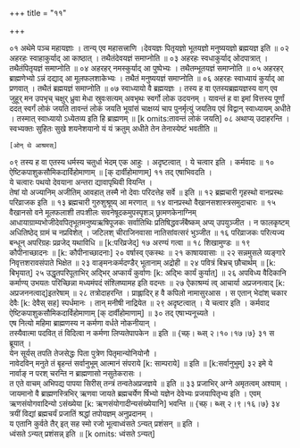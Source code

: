 +++
title = "११"

+++

०१  अथेमे पञ्च महायज्ञाः । तान्य् एव महासत्त्राणि ।देवयज्ञः पितृयज्ञो भूतयज्ञो मनुष्ययज्ञो ब्रह्मयज्ञ इति ॥
०२  अहरहः स्वाहाकुर्याद् आ काष्ठात् । तथैतंदेवयज्ञं समाप्नोति ॥
०३  अहरहः स्वधाकुर्याद् ओदपात्रात् । तथैतंपितृयज्ञं समाप्नोति ॥
०४  अहरहर् नमस्कुर्याद् आ पुष्पेभ्यः । तथैतम्भूतयज्ञं समाप्नोति ॥
०५  अहरहर् ब्राह्मणेभ्यो ऽन्नं दद्याद् आ मूलफलशाकेभ्यः । तथैतं मनुष्ययज्ञं समाप्नोति ॥
०६  अहरहः स्वाध्यायं कुर्याद् आ प्रणवात् । तथैतं ब्रह्मयज्ञं समाप्नोति ॥
०७  स्वाध्यायो वै ब्रह्मयज्ञः । तस्य ह वा एतस्यब्रह्मयज्ञस्य वाग् एव जुहूर् मन उपभृच् चक्षुर् ध्रुवा मेधा स्रुवःसत्यम् अवभृथः स्वर्गो लोक उदयनम् । यावन्तं ह वा इमां वित्तस्य पूर्णां ददत् स्वर्गं लोकं जयति तावन्तं लोकं जयति भूयांसं चाक्षय्यं चाप पुनर्मृत्युं जयतिय एवं विद्वान् स्वाध्यायम् अधीते । तस्मात् स्वाध्यायो ऽध्येतव्य इति हि ब्राह्मणम् ॥ [k omits:तावन्तं लोकं जयति]
०८  अथाप्य् उदाहरन्ति । स्वभ्यक्तः सुहितः सुखे शयनेशयानो यं यं क्रतुम् अधीते तेन तेनास्येष्टं भवतीति ॥

    [ओन् थे आश्रमस्]

०९  तस्य ह वा एतस्य धर्मस्य चतुर्धा भेदम् एक आहुः । अदृष्टत्वात् । ये चत्वार इति । कर्मवादः ॥
१०  ऐष्टिकपाशुकसौमिकदार्विहोमाणाम् ॥ [क् दार्वीहोमाणाम्]
११  तद् एषाभिवदति ।  <br>ये चत्वारः पथयो देवयाना अन्तरा द्यावापृथिवी वियन्ति ।  <br>तेषां यो अज्यानिम् अजीतिम् आवहात् तस्मै नो देवाः परिदत्तेह सर्वे ॥ इति ॥
१२  ब्रह्मचारी गृहस्थो वानप्रस्थः परिव्राजक इति ॥
१३  ब्रह्मचारी गुरुशुश्रूष्य् आ मरणात् ॥
१४  वानप्रस्थो वैखानसशास्त्रसमुदाचारः ॥
१५  वैखानसो वने मूलफलाशी तपःशीलः सवनेषूदकमुपस्पृशञ् छ्रामणकेनाग्निम् आधायाग्राम्यभोजीदेवपितृभूतमनुष्यऋषिपूजकः सर्वातिथिः प्रतिषिद्धवर्जंबैष्कम् अप्य् उपयुञ्जीत । न फालकृष्टम् अधितिष्ठेद् ग्रामं च नप्रविशेत् । जटिलश् चीराजिनवासा नातिसांवत्सरं भुञ्जीत ॥
१६  परिव्राजकः परित्यज्य बन्धून् अपरिग्रहः प्रव्रजेद् यथाविधि ॥ [k:परिव्रजेद्]
१७  अरण्यं गत्वा ॥
१८  शिखामुण्डः ॥
१९  कौपीनाच्छादनः ॥ [k: कौपीनाच्छादनाः]
२०  वर्षास्व् एकस्थः ॥
२१  काषायवासाः ॥
२२  सन्नमुसले व्यङ्गारे निवृत्तशरावसंपाते भिक्षेत ॥
२३  वाङ्मनःकर्मदण्डैर् भूतानाम् अद्रोही ॥
२४  पवित्रं बिभ्रच् छौचार्थम् ॥ [k: बिभृयात्]
२५  उद्धृतपरिपूताभिर् अद्भिर् अप्कार्यं कुर्वाणः [k: अद्भिः कार्यं कुर्यात्] ॥
२६  अपविध्य वैदिकानि कर्माण्य् उभयतः परिच्छिन्ना मध्यमंपदं संश्लिष्यामह इति वदन्तः ॥
२७  ऐकाश्रम्यं त्व् आचार्या अप्रजनत्वाद् [k: अप्रजननत्वाद्]इतरेषाम् ॥
२८  तत्रोदाहरन्ति । प्राह्लादिर् ह वै कपिलो नामासुरआस । स एतान् भेदांश् चकार देवैः [k: देवैस् सह] स्पर्धमानः । तान् मनीषी नाद्रियेत ॥
२९  अदृष्टत्वात् । ये चत्वार इति । कर्मवाद ऐष्टिकपाशुकसौमिकदार्विहोमाणाम् [क् दार्वीहोमाणाम्] ॥
३०  तद् एषाभ्यनूच्यते ।  <br>एष नित्यो महिमा ब्राह्मणस्य न कर्मणा वर्धते नोकनीयान् ।  <br>तस्यैवात्मा पदवित् तं विदित्वा न कर्मणा लिप्यतेपापकेन ॥ इति ॥ {च्फ़्। ब्ध्स् २।१०।१७।७}
३१  स ब्रूयात् ।  <br>येन सूर्यस् तपति तेजसेद्धः पिता पुत्रेण पितृमान्योनियोनौ ।  <br>नावेदविन् मनुते तं बृहन्तं सर्वानुभूम् आत्मानं संपराये [k: साम्पराये] ॥ इति ॥ [k:सर्वानुभुम्]
३२  इमे ये नार्वाङ् न परश् चरन्ति न ब्राह्मणासो नसुतेकरासः ।  <br>त एते वाचम् अभिपद्य पापया सिरीस् तन्त्रं तन्वतेअप्रजज्ञये ॥ इति ॥
३३  प्रजाभिर् अग्ने अमृतत्वम् अश्याम् । जायमानो वै ब्राह्मणस्त्रिभिर् ऋणवा जायते ब्रह्मचर्येण र्षिभ्यो यज्ञेन देवेभ्यः प्रजयापितृभ्य इति । एवम् ऋणसंयोगवादिन्यो ऽसंख्येया [k: ऋणसंयोगादीन्यसंख्येयानि] भवन्ति ॥ {च्फ़्। ब्ध्स् २।९।१६।७}
३४  त्रयीं विद्यां ब्रह्मचर्यं प्रजातिं श्रद्धां तपोयज्ञम् अनुप्रदानम् ।  <br>य एतानि कुर्वते तैर् इत् सह स्मो रजो भूत्वाध्वंसते ऽन्यत् प्रशंसन् ॥ इति ।  <br>ध्वंसते ऽन्यत् प्रशंसन्न् इति ॥ [k omits: ध्वंसते ऽन्यत्]

